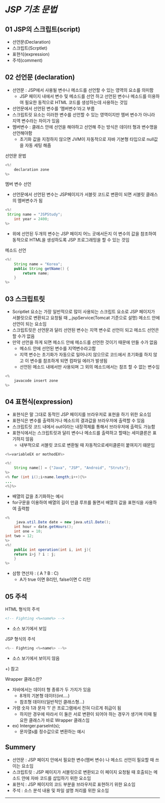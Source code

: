 # _JSP 기초 문법_

## 01 JSP의 스크립트(script)

- 선언문(Declaration)
- 스크립트(Scrptlet)
- 표현식(expression)
- 주석(comment)

## 02 선언문 (declaration)

- 선언문 : JSP에서 사용될 변수나 메소드를 선언할 수 있는 영역의 요소를 의미함
  - JSP 페이지 내에서 변수 및 메소드를 선언 하고 선언된 변수나 메소드를 이용하여 필요한 동적으로 HTML 코드를 생성하는데 사용하는 것임
- 선언문에서 선언된 변수를 ‘멤버변수’라고 부름
- 스크립트릿 요소는 이러한 변수를 선언할 수 있는 영역이지만 멤버 변수가 아니라 지역 변수라는 차이가 있음
- 멤버변수 : 클래스 안에 선언을 해야하고 선언해 주는 방식은 데이터 형과 변수명을 선언해야함
  - 초기화 값을 지정하지 않으면 JVM이 자동적으로 자바 기본형 타입으로 null값을 자동 세팅 해줌

선언문 문법

```java
<%!
	declaration zone
%>
```

멤버 변수 선언

- 선언문에서 선언된 변수는 JSP페이지가 서블릿 코드로 변환이 되면 서블릿 클래스의 멤버변수가 됨

```java
<%!
 String name = "JSPStudy";
	int year = 2400;
%>
```

- 위에 선언된 두개의 변수는 JSP 페이지 어느 곳에서든지 이 변수의 값을 참조하여 동적으로 HTML을 생성하도록 JSP 프로그래밍을 할 수 있는 것임

메소드 선언

```java
<%!
	String name = "Korea";
	public String getName() {
		return name;
	}
%>
```

## 03 스크립트릿

- Scriptlet 요소는 가장 일반적으로 많이 사용되는 스크립트 요소로 JSP 페이지가 서블릿으로 변환되고 요청될 때 \_.jspService(Tomcat 기준으로 설명) 메소드 안에 선언이 되는 요소임
- 스크립트릿은 선언문과 달리 선언된 변수는 지역 변수로 선언이 되고 메소드 선언은 할 수가 없음
- 만약 선언을 하게 되면 메소드 안에 메소드를 선언한 것이기 때문에 만들 수가 없음
  - 메소드 안에 선언된 변수를 지역변수라고함
  - 지역 변수는 초기화가 자동으로 일어나지 않으므로 코드에서 초기화를 하지 않고 이 변수를 참조하게 되면 컴파일 에러가 발생됨
  - 선언된 메소드 내에서만 사용되며 그 외의 메소드에서는 참조 할 수 없는 변수임

```java
<%
	javacode insert zone
%>
```

## 04 표현식(expression)

- 표현식은 말 그대로 동적인 JSP 페이지를 브라우저로 표현을 하기 위한 요소임
- 표현식은 변수를 출력하거나 메소드의 결과값을 브라우저에 출력할 수 있음
- 스크립트릿 코드 내에서 out이라는 내장객체를 통해서 브라우저에 출력도 가능함
- 표현식에서는 스크립트릿과 달리 변수나 메소드를 출력하고 할때는 세미클론은 표기하지 않음
  - 내부적으로 서블릿 코드로 변환될 때 자동적으로세미클론이 붙여지기 떄문임

```java
<%=variableEX or mothodEX%>
```

```java
<%!
	String name[] = {"Java", "JSP", "Android", "Struts"};
%>
<% for (int i();i<name.length;i++){%>
...
<%}%>
```

- 배열의 값을 초기화하는 예시
- for구문을 이용하여 배열의 길이 만큼 루프를 돌면서 배열의 값을 표현식을 사용하여 출력함

```java
<%
	 java.util.Date date = new java.util.Date();
	int hour = date.getHours();
	int one = 10;
int two = 12;
%>
<%!
	public int operation(int i, int j){
	return i>j ? i : j;
	}
%>
```

- 삼항 연산자 : ( A ? B : C)
  - A가 true 이면 B리턴, false이면 C 리턴

## 05 주석

HTML 형식의 주석

```html
<!-- Fighting <%=name%> -->
```

- 소스 보기에서 보임

JSP 형식의 주석

```java
<%-- Fighting <%=name%> --%>
```

- 소스 보기에서 보이지 않음

+) 참고

Wrapper 클래스란?

- 자바에서는 데이터 형 종류가 두 가지가 있음
  - 8개의 기본형 데이터(int….)
  - 참조형 데이터(일반적인 클래스형…)
- 가령 숫자 1과 문자 ‘1’ 은 프로그램에서 전혀 다르게 취급이 됨
  - 하지만 경우에 따라서 이 둘은 서로 변환이 되어야 하는 경우가 생기며 이때 필요한 클래스가 바로 Wrapper 클래스임
- ex) Interger.parseInt(s);
  - 문자열s를 정수값으로 변환하는 예시

## Summery

- 선언문 : JSP 페이지 안에서 필요한 변수(멤버 변수) 나 메소드 선언이 필요할 때 쓰이는 요소임
- 스크립트릿 : JSP 페이지가 서블릿으로 변환되고 이 페이지 요청될 때 호출되는 메소드 안에 자바 코드를 삽입하기 위한 요소임
- 표현식 : JSP 페이지의 코드 부분을 브라우저로 표현하기 위한 요소임
- 주석 : 소스 분석 내용 및 파일 설명 처리를 위한 요소임

---

